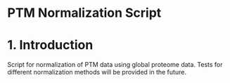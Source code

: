 # PTM Normalization Script

# 1. Introduction
Script for normalization of PTM data using global proteome data. Tests for different normalization methods will be provided in the future.
